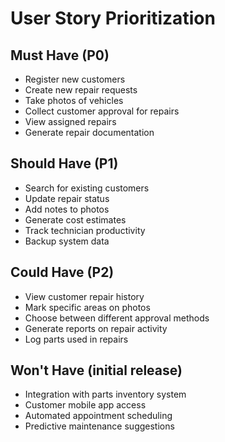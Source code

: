 # User Story Prioritization

## Must Have (P0)
- Register new customers
- Create new repair requests
- Take photos of vehicles
- Collect customer approval for repairs
- View assigned repairs
- Generate repair documentation

## Should Have (P1)
- Search for existing customers
- Update repair status
- Add notes to photos
- Generate cost estimates
- Track technician productivity
- Backup system data

## Could Have (P2)
- View customer repair history
- Mark specific areas on photos
- Choose between different approval methods
- Generate reports on repair activity
- Log parts used in repairs

## Won't Have (initial release)
- Integration with parts inventory system
- Customer mobile app access
- Automated appointment scheduling
- Predictive maintenance suggestions
